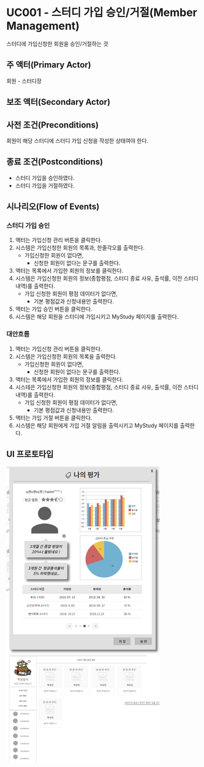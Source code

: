 # UC001 - 스터디 가입 승인/거절(Member Management)
스터디에 가입신청한 회원을 승인/거절하는 것

## 주 액터(Primary Actor)

회원 - 스터디장

## 보조 액터(Secondary Actor)

## 사전 조건(Preconditions)

회원이 해당 스터디에 스터디 가입 신청을 작성한 상태여야 한다.

## 종료 조건(Postconditions)

- 스터디 가입을 승인하였다.
- 스터디 가입을 거절하였다.

## 시나리오(Flow of Events)

### 스터디 가입 승인

1. 액터는 가입신청 관리 버튼을 클릭한다.
2. 시스템은 가입신청한 회원의 목록과, 한줄각오를 출력한다.
    - 가입신청한 회원이 없다면,
        - 신청한 회원이 없다는 문구를 출력한다.
3. 액터는 목록에서 가입한 회원의 정보를 클릭한다.
4. 시스템은 가입신청한 회원의 정보(종합평점, 스터디 종료 사유, 출석률, 이전 스터디 내역)를 출력한다.
    - 가입 신청한 회원이 평점 데이터가 없다면,
        - 기본 평점값과 신청내용만 출력한다.
5. 액터는 가입 승인 버튼을 클릭한다.
6. 시스템은 해당 회원을 스터디에 가입시키고 MyStudy 페이지를 출력한다.


### 대안흐름

1. 액터는 가입신청 관리 버튼을 클릭한다.
2. 시스템은 가입신청한 회원의 목록을 출력한다.
    - 가입신청한 회원이 없다면,
        - 신청한 회원이 없다는 문구를 출력한다.
3. 액터는 목록에서 가입한 회원의 정보를 클릭한다.
4. 시스테은 가입신청한 회원의 정보(종합평점, 스터디 종료 사유, 출석률, 이전 스터디 내역)를 출력한다.
    - 가입 신청한 회원이 평점 데이터가 없다면,
        - 기본 평점값과 신청내용만 출력한다.
5. 액터는 가입 거절 버튼을 클릭한다.
6. 시스템은 해당 회원에게 가입 거절 알림을 출력시키고 MyStudy 페이지를 출력한다.


## UI 프로토타입

<img src="./UI/studyOK.png" width="400"/>
<img src="./UI/studyOKdetail.png" width="400"/>



 

